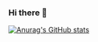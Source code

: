 ### Hi there 👋

[![Anurag's GitHub stats](https://github-readme-stats.vercel.app/api?username=muzaisimao)](https://github.com/anuraghazra/github-readme-stats)
<!--
**muzaisimao/muzaisimao** is a ✨ _special_ ✨ repository because its `README.md` (this file) appears on your GitHub profile.

Here are some ideas to get you started:

- 🔭 I’m currently working on ...
- 🌱 I’m currently learning ...
- 👯 I’m looking to collaborate on ...
- 🤔 I’m looking for help with ...
- 💬 Ask me about ...
- 📫 How to reach me: ...
- 😄 Pronouns: ...
- ⚡ Fun fact: ...
-->
